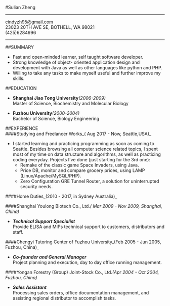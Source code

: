#Sulian Zheng

___
cindyzh95@gmail.com  
23023 20TH AVE SE, BOTHELL, WA 98021  
(425)6284996
___

##SUMMARY
* Fast and open-minded learner, self taught software developer. 
* Strong knowledge of object- oriented application design and development with Java as well as other languages like python and PHP. 
* Willing to take any tasks to make myself useful and further improve my skills.  

##EDUCATION
* **Shanghai Jiao Tong University**_(2006-2009)_  
Master of Science, Biochemistry and Molecular Biology

* **Fuzhou University**_(2000-2004)_  
Bachelor of Science, Biology Engineering

##EXPERIENCE  
####Studying and Freelancer Works_( Aug 2017 - Now, Seattle,USA)_
* I started learning and practicing programming as soon as coming to Seattle. Besides browsing all computer science related topics, I spent most of my time on data structure and algorithms, as well as practicing coding everyday. Projects I’ve done (just starting for the 3rd one):  
	* Remake of the classic game Space Invaders, using Java.  
	* Price DB, monitor and compare grocery prices, using LAMP (Linux/Apache/MySQL/PHP).  
	* Zero Configuration GRE Tunnel Router, a solution for uninterrupted security needs.
	
####Home Duties_(2010 - 2017, in Sydney Australia)_

####Shanghai Youlong Biotech Co., Ltd._( Mar 2009 - Nov 2009, Shanghai, China)_    
* _**Technical Support Specialist**_  
Provide ELISA and MIPs technical support to customers, distributors and staff.  
  
####Chengyi Tutoring Center of Fuzhou University_(Feb 2005 - Jun 2005, Fuzhou, China)_  
* _**Co-founder and General Manager**_  
Project planning and execution, day to day office running management.
  
####Yongan Forestry (Group) Joint-Stock Co., Ltd._(Apr 2004 - Oct 2004, Fuzhou, China)_  
* _**Sales Assistant**_  
Processing sales orders, office documentation management, and assisting regional distributor to accomplish tasks.